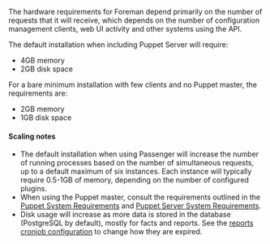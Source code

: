 
The hardware requirements for Foreman depend primarily on the number of requests that it will receive, which depends on the number of configuration management clients, web UI activity and other systems using the API.

The default installation when including Puppet Server will require:

* 4GB memory
* 2GB disk space

For a bare minimum installation with few clients and no Puppet master, the requirements are:

* 2GB memory
* 1GB disk space

#### Scaling notes

* The default installation when using Passenger will increase the number of running processes based on the number of simultaneous requests, up to a default maximum of six instances. Each instance will typically require 0.5-1GB of memory, depending on the number of configured plugins.
* When using the Puppet master, consult the requirements outlined in the [Puppet System Requirements](https://docs.puppet.com/puppet/latest/reference/system_requirements.html#hardware) and [Puppet Server System Requirements](https://docs.puppet.com/puppetserver/2.4/install_from_packages.html#system-requirements).
* Disk usage will increase as more data is stored in the database (PostgreSQL by default), mostly for facts and reports. See the [reports cronjob configuration](manuals/{{page.version}}/index.html#3.5.4PuppetReports) to change how they are expired.
